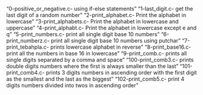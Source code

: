 “0-positive_or_negative.c- using if-else statements”
“1-last_digit.c- get the last digit of a random number”
“2-print_alphabet.c- Print the alphabet in lowercase”
“3-print_alphabets.c- Print the alphabet in lowercase and uppercase”
“4-print_alphabt.c- Print the alphabet in lowercase except e and q”
“5-print_numbers.c- print all single digit base 10 numbers”
“6-print_numberz.c- print all single digit base 10 numbers using putchar”
“7-print_tebahpla.c- prints lowercase alphabet in reverse”
“8-print_base16.c- print all the numbers in base 16 in lowercase”
“9-print_comb.c- prints all single digits separated by a comma and space”
“100-print_comb3.c- prints double digits numbers where the first is always smaller than the last”
“101-print_comb4.c- prints 3 digits numbers in ascending order with the first digit as the smallest and the last as the biggest”
“102-print_comb5.c- print 4 digits numbers divided into twos in ascending order”
